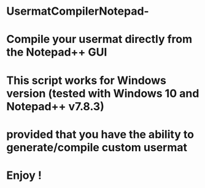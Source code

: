 # UsermatCompilerNotepad-
# Compile your usermat directly from the Notepad++ GUI
# This script works for Windows version (tested with Windows 10 and Notepad++ v7.8.3)
#     provided that you have the ability to generate/compile custom usermat
#
# Enjoy !

